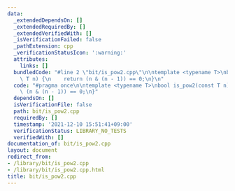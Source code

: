 ```yaml
---
data:
  _extendedDependsOn: []
  _extendedRequiredBy: []
  _extendedVerifiedWith: []
  _isVerificationFailed: false
  _pathExtension: cpp
  _verificationStatusIcon: ':warning:'
  attributes:
    links: []
  bundledCode: "#line 2 \"bit/is_pow2.cpp\"\n\ntemplate <typename T>\nbool is_pow2(const\
    \ T n) {\n    return (n & (n - 1)) == 0;\n}\n"
  code: "#pragma once\n\ntemplate <typename T>\nbool is_pow2(const T n) {\n    return\
    \ (n & (n - 1)) == 0;\n}"
  dependsOn: []
  isVerificationFile: false
  path: bit/is_pow2.cpp
  requiredBy: []
  timestamp: '2021-12-10 15:51:41+09:00'
  verificationStatus: LIBRARY_NO_TESTS
  verifiedWith: []
documentation_of: bit/is_pow2.cpp
layout: document
redirect_from:
- /library/bit/is_pow2.cpp
- /library/bit/is_pow2.cpp.html
title: bit/is_pow2.cpp
---
```

